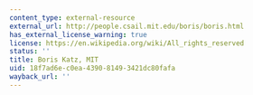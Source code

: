 ```yaml
---
content_type: external-resource
external_url: http://people.csail.mit.edu/boris/boris.html
has_external_license_warning: true
license: https://en.wikipedia.org/wiki/All_rights_reserved
status: ''
title: Boris Katz, MIT
uid: 18f7ad6e-c0ea-4390-8149-3421dc80fafa
wayback_url: ''
---
```


